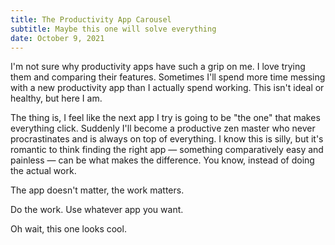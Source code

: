 ```yaml
---
title: The Productivity App Carousel
subtitle: Maybe this one will solve everything
date: October 9, 2021
---
```


I'm not sure why productivity apps have such a grip on me. I love trying them and comparing their features. Sometimes I'll spend more time messing with a new productivity app than I actually spend working. This isn't ideal or healthy, but here I am.

The thing is, I feel like the next app I try is going to be "the one" that makes everything click. Suddenly I'll become a productive zen master who never procrastinates and is always on top of everything. I know this is silly, but it's romantic to think finding the right app — something comparatively easy and painless — can be what makes the difference. You know, instead of doing the actual work.

The app doesn't matter, the work matters. 

Do the work. Use whatever app you want.

Oh wait, this one looks cool.
